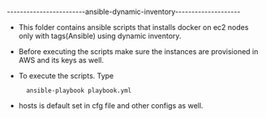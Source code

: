 ------------------------ansible-dynamic-inventory--------------------

* This folder contains ansible scripts that installs docker on ec2 nodes only with tags(Ansible) using dynamic inventory.
* Before executing the scripts make sure the instances are provisioned in AWS and its keys as well.
* To execute the scripts. Type

        ansible-playbook playbook.yml

* hosts is default set in cfg file and other configs as well.